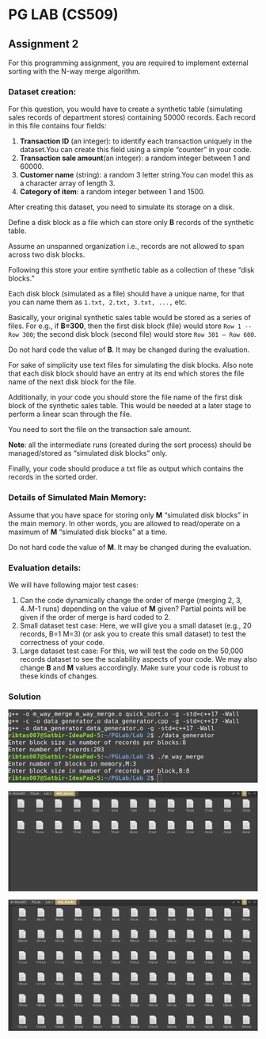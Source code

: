 # PG LAB (CS509)

## Assignment 2

For this programming assignment, you are required to implement external sorting with the N-way merge algorithm.

### Dataset creation:

For this question, you would have to create a synthetic table (simulating sales records of department stores) containing
50000 records. Each record in this file contains four fields: 

1. **Transaction ID** (an integer): to identify each transaction uniquely in the dataset.You can create this field using a simple “counter” in your code.
2. **Transaction sale amount**(an integer):  a random integer between 1 and 60000.
3. **Customer name** (string): a random 3 letter string.You can model this as a character array of length 3.
4. **Category of item**: a random integer between 1 and 1500.

After creating this dataset, you need to simulate its storage on a disk. 

Define a disk block as a file which can store only **B** records of the synthetic table. 

Assume an unspanned organization i.e., records are not allowed to span across two disk blocks. 

Following this store your entire synthetic table as a collection of these “disk blocks.” 

Each disk block (simulated as a file) should have a unique name, for that you can name them as `1.txt, 2.txt, 3.txt, ...,` etc. 

Basically, your original synthetic sales table would be stored as a series of files. For e.g., if **B=300**, then 
the first disk block (file) would store `Row 1 -- Row 300`; 
the second disk block (second file) would store `Row 301 – Row 600`. 

Do not hard code the value of **B**. It may be changed during the evaluation.

For sake of simplicity use text files for simulating the disk blocks. Also note that each disk block should have an
entry at its end which stores the file name of the next disk block for the file. 

Additionally, in your code you should store the file name of the first disk block of the synthetic sales table. This would be needed at a later stage to perform a linear
scan through the file. 

You need to sort the file on the transaction sale amount. 

**Note**: all the intermediate runs (created during the sort process) should be managed/stored as “simulated disk blocks” only. 

Finally, your code should produce a txt file as output which contains the records in the sorted order.

### Details of Simulated Main Memory:

Assume that you have space for storing only **M** “simulated disk blocks” in the main memory. In other words, you are
allowed to read/operate on a maximum of **M** “simulated disk blocks” at a time. 

Do not hard code the value of **M**. It may be changed during the evaluation.

### Evaluation details:

We will have following major test cases:

1. Can the code dynamically change the order of merge (merging 2, 3, 4..M-1 runs) depending on the value of **M** given? Partial points will be given if the order of merge is hard coded to 2.
2. Small dataset test case: Here, we will give you a small dataset (e.g., 20 records, B=1 M=3) (or ask you to create this small dataset) to test the correctness of your code.
3. Large dataset test case: For this, we will test the code on the 50,000 records dataset to see the scalability aspects of
your code. We may also change **B** and **M** values accordingly. Make sure your code is robust to these kinds of changes.

### Solution

![Output](output/Sol3.png)

![Output](output/Sol1.png)

![Output](output/Sol2.png)
